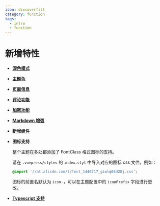 ```yaml
---
icon: discoverfill
category: function
tags:
  - intro
  - function
---
```


# 新增特性

- [**深色模式**](theme.md#深色模式)

- [**主题色**](theme.md#主题色)

- [**页面信息**](page-info.md)

- [**评论功能**](comment.md)

- [**加密功能**](encrypt.md)

- [**Markdown 增强**](markdown/readme.md)

- [**新增组件**](component.md)

- **图标支持**

  整个主题在多处都添加了 FontClass 格式图标的支持。

  请在 `.vuepress/styles` 的 `index.styl` 中导入对应的图标 css 文件。例如：

  ```css
  @import '//at.alicdn.com/t/font_1446717_giwlq66d28j.css';
  ```

  图标的前置名默认为 `icon-`，可以在主题配置中的 `iconPrefix` 字段进行更改。

- [**Typescript 支持**](typescript.md)
